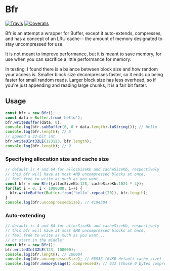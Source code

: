 # Bfr
[![Travis](https://api.travis-ci.com/freeeve/bfr.svg?branch=master)](https://travis-ci.com/freeeve/bfr)
[![Coveralls](https://img.shields.io/coveralls/freeeve/bfr.svg)](https://coveralls.io/github/freeeve/bfr)

Bfr is an attempt a wrapper for Buffer, except it
auto-extends, compresses, and has a concept of an LRU cache--
the amount of memory designated to stay uncompressed for use.

It is not meant to improve performance, but it is meant to save memory, 
for use when you can sacrifice a little performance for memory.

In testing, I found there is a balance between block size and 
how random your access is. Smaller block size decompresses faster,
so it ends up being faster for small random reads. Larger block size
has less overhead, so if you're just appending and reading large chunks,
it is a fair bit faster.

## Usage

```typescript
const bfr = new Bfr();
const data = Buffer.from('hello');
bfr.writeBuffer(data, 0);
console.log(bfr.subBuffer(0, 0 + data.length).toString()); // hello
console.log(bfr.length); // 5
// append a 32-bit int
bfr.writeUInt32LE(123123, bfr.length);
console.log(bfr.length); // 9
```

### Specifying allocation size and cache size
```typescript
// default is 4 and 64 for allocSizeKb and cacheSizeKb, respectively
// this bfr will have at most 4MB uncompressed blocks at once,
// feel free to write as much as you want...
const bfr = new Bfr({allocSizeKb:128, cacheSizeKb:1024 * 4});
for(let i = 0; i < 1000000; i++) {
  bfr.writeBuffer(Buffer.from('hello'.repeat(20)), bfr.length);
}
console.log(bfr.uncompressedSize); // 4194304
```

### Auto-extending
```typescript
// default is 4 and 64 for allocSizeKb and cacheSizeKb, respectively
// this bfr will have at most 4MB uncompressed blocks at once,
// feel free to write as much as you want...
// or start in the middle!
const bfr = new Bfr();
bfr.writeUInt32LE(123, 100000);
console.log(bfr.length); // 100004
console.log(bfr.uncompressedSize); // 65536 (64KB default cache size)
console.log(bfr.memoryUsage().compressed); // 633 (those 0 bytes compress well!)
```
